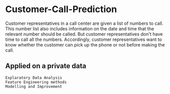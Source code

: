 # Customer-Call-Prediction


Customer representatives in a call center are given a list of numbers to call. This number list also includes information on the date and time that the relevant number should be called. But customer representatives don't have time to call all the numbers. Accordingly, customer representatives want to know whether the customer can pick up the phone or not before making the call.

## Applied on a private data
    Explaratory Data Analysis
    Feature Engineering methods
    Modelling and Improvement


